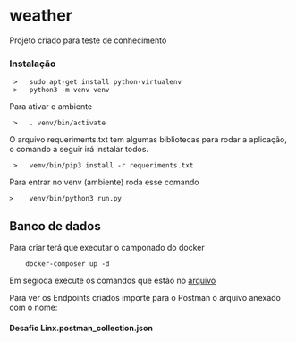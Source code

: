 # weather
Projeto criado para teste de conhecimento

### Instalação

```
 >   sudo apt-get install python-virtualenv
 >   python3 -m venv venv
```
Para ativar o ambiente
```
 >   . venv/bin/activate 
```

O arquivo requeriments.txt tem algumas bibliotecas para rodar a aplicação, o comando a seguir irá instalar todos.
```
 >   vemv/bin/pip3 install -r requeriments.txt
```
Para entrar no venv (ambiente) roda esse comando
```
>    venv/bin/python3 run.py
```
## Banco de dados
Para criar terá que executar o camponado do docker
```
    docker-composer up -d
``` 
Em segioda execute os comandos que estão no [arquivo](https://github.com/lucasmirandadourado/weather/blob/main/tables.md)

Para ver os Endpoints criados importe para o Postman o arquivo anexado com o nome:
#### Desafio Linx.postman_collection.json